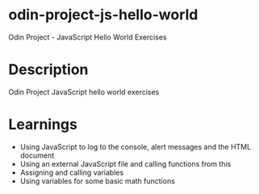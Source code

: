 # odin-project-js-hello-world
Odin Project - JavaScript Hello World Exercises


# Description
Odin Project JavaScript hello world exercises



# Learnings
- Using JavaScript to log to the console, alert messages and the HTML document
- Using an external JavaScript file and calling functions from this
- Assigning and calling variables
- Using variables for some basic math functions  